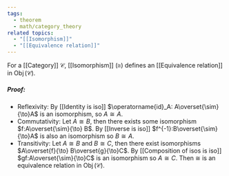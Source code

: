 ```yaml
---
tags:
  - theorem
  - math/category_theory
related topics:
  - "[[Isomorphism]]"
  - "[[Equivalence relation]]"
---
```

For a [[Category]] $\mathcal{C}$, [[Isomorphism]] ($\cong$) defines an [[Equivalence relation]] in $\operatorname{Obj}(\mathcal{C})$.
##### Proof:
- Reflexivity:
	By [[Identity is iso]] $\operatorname{id}_A: A\overset{\sim}{\to}A$ is an isomorphism, so $A\cong A$.
- Commutativity:
	Let $A\cong B$, then there exists some isomorphism $f:A\overset{\sim}{\to} B$. By [[Inverse is iso]] $f^{-1}:B\overset{\sim}{\to}A$ is also an isomorphism so $B\cong A$.
- Transitivity:
	Let $A\cong B$ and $B\cong C$, then there exist isomorphisms $A\overset{f}{\to} B\overset{g}{\to}C$. By [[Composition of isos is iso]] $gf:A\overset{\sim}{\to}C$ is an isomorphism so $A\cong C$.
Then $\cong$ is an equivalence relation in $\operatorname{Obj}(\mathcal{C})$.
